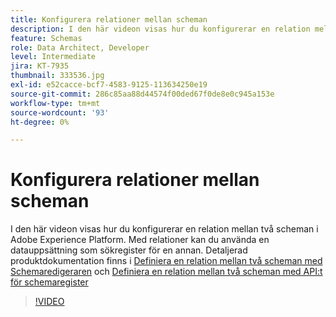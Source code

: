 ```yaml
---
title: Konfigurera relationer mellan scheman
description: I den här videon visas hur du konfigurerar en relation mellan två scheman i Adobe Experience Platform. Med relationer kan du använda en datauppsättning som sökregister för en annan.
feature: Schemas
role: Data Architect, Developer
level: Intermediate
jira: KT-7935
thumbnail: 333536.jpg
exl-id: e52cacce-bcf7-4583-9125-113634250e19
source-git-commit: 286c85aa88d44574f00ded67f0de8e0c945a153e
workflow-type: tm+mt
source-wordcount: '93'
ht-degree: 0%

---
```


# Konfigurera relationer mellan scheman

I den här videon visas hur du konfigurerar en relation mellan två scheman i Adobe Experience Platform. Med relationer kan du använda en datauppsättning som sökregister för en annan. Detaljerad produktdokumentation finns i [Definiera en relation mellan två scheman med Schemaredigeraren](https://experienceleague.adobe.com/docs/experience-platform/xdm/tutorials/relationship-ui.html?lang=sv-SE) och [Definiera en relation mellan två scheman med API:t för schemaregister](https://experienceleague.adobe.com/docs/experience-platform/xdm/tutorials/relationship-api.html?lang=sv-SE)

>[!VIDEO](https://video.tv.adobe.com/v/333536?learn=on&enablevpops)

